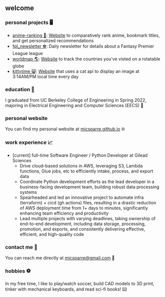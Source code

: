 ## welcome

### personal projects 🖥️

- [anime-ranking 🚥](https://github.com/micsparre/anime-ranking#readme): [Website](https://anime-ranking-react.fly.dev/) to comparatively rank anime, bookmark titles, and get personalized recommendations
- [fpl_newsletter ⚽️](https://github.com/micsparre/fpl_newsletter#readme): Daily newsletter for details about a Fantasy Premier League league
- [worldmap 🌎](https://github.com/micsparre/worldmap#readme): [Website](https://micsparre.github.io/worldmap) to track the countries you've visted on a rotatable globe
- [kittytime 😸](https://github.com/micsparre/kittytime#readme): [Website](https://micsparre.github.io/kittytime) that uses a cat api to display an image at 3:14AM/PM local time every day

### education 📖

I graduated from UC Berkeley College of Engineering in Spring 2022, majoring in Electrical Engineering and Computer Sciences (EECS) 🐻

### personal website

You can find my personal website at [micsparre.github.io](https://micsparre.github.io) 🌐

### work experience 📈

- [current] full-time Software Engineer / Python Developer at Gilead Sciences
  - Drive cloud-based solutions in AWS, leveraging S3, Lambda functions, Glue jobs, etc to efficiently intake, process, and export data
  - Coordinate Python development efforts as the lead developer in a business-facing development team, building robust data processing systems
  - Spearheaded and led an innovative project to automate infra (terraform) + cicd (gh actions) files, resulting in a drastic reduction of AWS deployment time from 1+ days to minutes, significantly enhancing team efficiency and productivity
  - Lead multiple projects with varying deadlines, taking ownership of end-to-end development, including data storage, processing, promotion, and exports, and consistently delivering effective, efficient, and high-quality code

### contact me 📲

You can reach me directly at micsparre@gmail.com 📧

### hobbies ⚽️

In my free time, I like to play/watch soccer, build CAD models to 3D print, tinker with mechanical keyboards, and read sci-fi books! ⌨️

